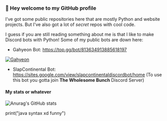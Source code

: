 ### 👋 Hey welcome to my GitHub profile

 I've got some public repositories here that are mostly Python and website projects. But I've also got a lot of *secret* repos with cool code.

I guess if you are still reading something about me is that I like to make Discord bots with Python!
Some of my public bots are down here:


* Gahyeon Bot: https://top.gg/bot/813634913885618197
<a href="https://top.gg/bot/813634913885618197">
  <img src="https://top.gg/api/widget/813634913885618197.svg" alt="Gahyeon" />
  </a>
  
  
* SlapContinental Bot: https://sites.google.com/view/slapcontinentaldiscordbot/home (To use this bot you gotta join **The Wholesome Bunch** Discord Server)
  
  
  
  
#### My stats or whatever


![Anurag's GitHub stats](https://github-readme-stats.vercel.app/api?username=MarkoKupresanin&show_icons=true&theme=synthwave)







print("java syntax xd funny")

<!--THEMES FOR THE WIDGET THING:    dark, radical, merko, gruvbox, tokyonight, onedark, cobalt, synthwave, highcontrast, dracula -->
